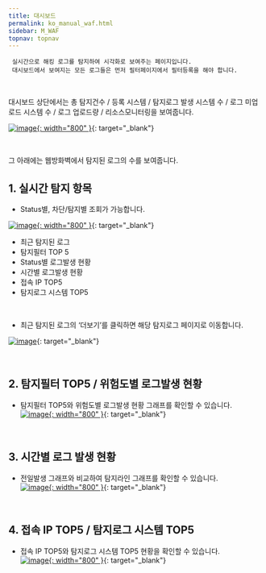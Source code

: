 ```yaml
---
title: 대시보드
permalink: ko_manual_waf.html
sidebar: M_WAF
topnav: topnav
---
```



     실시간으로 해킹 로그를 탐지하여 시각화로 보여주는 페이지입니다.
     대시보드에서 보여지는 모든 로그들은 먼저 필터페이지에서 필터등록을 해야 합니다.

<br />

대시보드 상단에서는 총 탐지건수 / 등록 시스템 / 탐지로그 발생 시스템 수 / 로그 미업로드 시스템 수 / 로그 업로드량 / 리소스모니터링을 보여줍니다.

[![image](/docs/images/Manual/siem/dash/1.png){: width="800" }](/docs/images/Manual/siem/dash/1.png){: target="_blank"}

<br />

그 아래에는 웹방화벽에서 탐지된 로그의 수를 보여줍니다.

## 1. 실시간 탐지 항목

- Status별, 차단/탐지별 조회가 가능합니다.

[![image](/docs/images/Manual/waf/manual/01.png){: width="800" }](/docs/images/Manual/waf/manual/01.png){: target="_blank"}

- 최근 탐지된 로그
- 탐지필터 TOP 5
- Status별 로그발생 현황
- 시간별 로그발생 현황
- 접속 IP TOP5
- 탐지로그 시스템 TOP5

<br />

- 최근 탐지된 로그의 ‘더보기’를 클릭하면 해당 탐지로그 페이지로 이동합니다.

[![image](/docs/images/Manual/waf/manual/02.png)](/docs/images/Manual/waf/manual/02.png){: target="_blank"}

<br />

## 2. 탐지필터 TOP5 / 위험도별 로그발생 현황

- 탐지필터 TOP5와 위험도별 로그발생 현황 그래프를 확인할 수 있습니다.   
[![image](/docs/images/Manual/waf/manual/05.png){: width="800" }](/docs/images/Manual/waf/manual/05.png){: target="_blank"}

<br />

## 3. 시간별 로그 발생 현황

- 전일발생 그래프와 비교하여 탐지라인 그래프를 확인할 수 있습니다.   
[![image](/docs/images/Manual/waf/manual/04.png){: width="800" }](/docs/images/Manual/waf/manual/04.png){: target="_blank"}

<br />

## 4. 접속 IP TOP5 / 탐지로그 시스템 TOP5

- 접속 IP TOP5와 탐지로그 시스템 TOP5 현황을 확인할 수 있습니다.   
[![image](/docs/images/Manual/waf/manual/06.png){: width="800" }](/docs/images/Manual/waf/manual/06.png){: target="_blank"}
